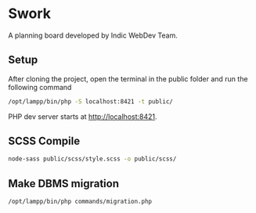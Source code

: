 # Swork

A planning board developed by Indic WebDev Team.

## Setup

After cloning the project, open the terminal in the public folder and run the following command

```bash
/opt/lampp/bin/php -S localhost:8421 -t public/
```

PHP dev server starts at <http://localhost:8421>.

## SCSS Compile

```bash
node-sass public/scss/style.scss -o public/scss/
```

## Make DBMS migration

```bash
/opt/lampp/bin/php commands/migration.php
```
